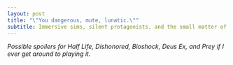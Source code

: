 ```yaml
---
layout: post
title: "\"You dangerous, mute, lunatic.\""
subtitle: Immersive sims, silent protagonists, and the small matter of sequels.
---
```


_Possible spoilers for Half Life, Dishonored, Bioshock, Deus Ex, and Prey if I ever get around to playing it._

